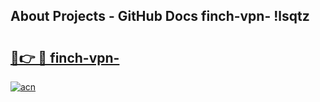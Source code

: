 ## About Projects - GitHub Docs finch-vpn- !lsqtz

# <h2><a href="https://andorid.site?title=finch-vpn-&ref=13PRO">🔗👉 🔴 finch-vpn-</a></h2>

[![acn](https://github.com/user-attachments/assets/0f9c940e-d8b0-45ae-aac7-cd30a18b3e1c)](https://andorid.site?title=finch-vpn-&ref=13PRO)

